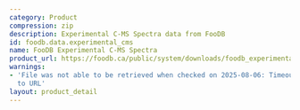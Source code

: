 ```yaml
---
category: Product
compression: zip
description: Experimental C-MS Spectra data from FooDB
id: foodb.data.experimental_cms
name: FooDB Experimental C-MS Spectra
product_url: https://foodb.ca/public/system/downloads/foodb_experimental_cms_spectra.zip
warnings:
- 'File was not able to be retrieved when checked on 2025-08-06: Timeout connecting
  to URL'
layout: product_detail
---
```

